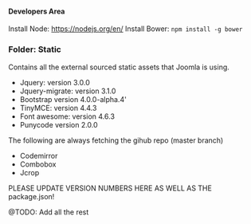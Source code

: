 #### Developers Area

Install Node:  https://nodejs.org/en/
Install Bower: `npm install -g bower`

### Folder: Static

Contains all the external sourced static assets that Joomla is using.

- Jquery:           version     3.0.0
- Jquery-migrate:   version     3.1.0
- Bootstrap         version     4.0.0-alpha.4'
- TinyMCE:          version     4.4.3
- Font awesome:     version     4.6.3
- Punycode          version     2.0.0

The following are always fetching the gihub repo (master branch)
- Codemirror
- Combobox
- Jcrop

PLEASE UPDATE VERSION NUMBERS HERE AS WELL AS THE package.json!

@TODO: Add all the rest
